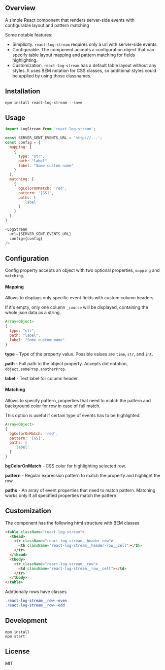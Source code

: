 
## Overview
A simple React component that renders server-side events with configurable layout and pattern matching

Some notable features:

- Simplicity. `react-log-stream` requires only a url with server-side events.
- Configurable. The component accepts a configuration object that can specify table layout mapping and pattern matching for fields highlighting.
- Customization. `react-log-stream` has a default table layout without any styles. It uses BEM notation for CSS classes, so additional styles could be applied by using those classnames.

## Installation
    npm install react-log-stream --save

## Usage

```javascript
import LogStream from 'react-log-stream';

const SERVER_SENT_EVENTS_URL = 'http://...';
const config = {
  mapping: [
    {
      type: "str",
      path: "label",
      label: "Some custom name"
    }
  ],
  matching: [
    {
      bgColorOnMatch: 'red',
      pattern: '[GS]',
      paths: [
        'label'
      ]
    }
  ]
}

<LogStream
  url={SERVER_SENT_EVENTS_URL}
  config={config}
/>
```

## Configuration

Config property accepts an object with two optional properties, `mapping` and `matching`.

#### Mapping

Allows to displays only specific event fields with custom column headers.

If it's empty, only one column `_source` will be displayed, containing the whole json data as a string.

```js
Array<Object>
{
  type: "str",
  path: "label",
  label: "Some custom name"
}
```

**type** - Type of the property value. Possible values are `time`, `str`, and `int`.

**path** - Full path to the object property. Accepts dot notation, `object.someProp.anotherProp`.

**label** - Text label for column header.


#### Matching

Allows to specify pattern, properties that need to match the pattern and background color for row in case of full match.

This option is useful if certain type of events has to be highlighted.

```js
Array<Object>
{
  bgColorOnMatch: 'red',
  pattern: '[GS]',
  paths: [
    'label'
  ]
}
```

**bgColorOnMatch** - CSS color for highlighting selected row.

**pattern** - Regular expression pattern to match the property and highlight the row.

**paths** - An array of event properties that need to match pattern. Matching works only if all specified properties match the pattern.

## Customization

The component has the following html structure with BEM classes

```html
<table className="react-log-stream">
  <thead>
    <tr className="react-log-stream__header-row">
      <th className="react-log-stream__header-row__cell"></th>
    </tr>
  </thead>
  <tbody>
    <tr className="react-log-stream__row">
      <td className="react-log-stream__row__cell"></td>
    </tr>
  </tbody>
</table>
```

Addtionally rows have classes
```css
.react-log-stream__row--even
.react-log-stream__row--odd
```

## Development
    npm install
    npm start

## License
  MIT

